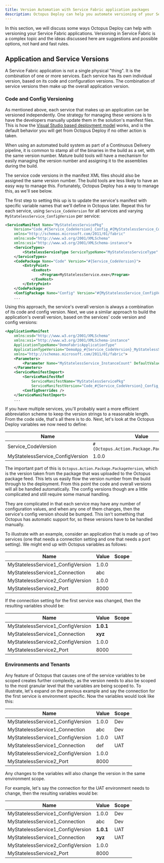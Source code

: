 ```yaml
---
title: Version Automation with Service Fabric application packages
description: Octopus Deploy can help you automate versioning of your Service Fabric application packages.
---
```


In this section, we will discuss some ways Octopus Deploy can help with versioning your Service Fabric applications. Versioning in Service Fabric is a complex topic and the ideas discussed here are suggestions and possible options, not hard and fast rules.

## Application and Service Versions
A Service Fabric application is not a single physical "thing". It is the combination of one or more services. Each service has its own individual version, based on its code and configuration versions. The combination of service versions then make up the overall application version.

### Code and Config Versioning
As mentioned above, each service that makes up an application can be versioned independently. One strategy for managing these versions is to have the developers manually update them in the solution's manifest files. This is how the [Visual Studio based deployment model](https://docs.microsoft.com/en-us/azure/service-fabric/service-fabric-application-upgrade-tutorial) works, and is the default behavior you will get from Octopus Deploy if no other action is taken.

When using an automated build system as part of a Continuous Delivery pipeline, it is common to stamp all of the binaries in the build as a set, with the same version number. Mature build tools will have a mechanism for easily managing the version number and assigning it to the assemblies during the build.

The service code versions in the manifest XML files should also be assigned the same version number. The build tools are less likely to have an easy way to manage this. Fortunately, Octopus Deploy has a way to manage this, as we'll see below.

The first step to setting this up is to update the service's manifest with specific variable names that we'll define in Octopus later. Repeat this for each service, using `Service_CodeVersion` for all services and varying `MyStatelessService_ConfigVersion` per service:

```xml
<ServiceManifest Name="MyStatelessServicePkg"
    Version="Code_#{Service_CodeVersion}_Config_#{MyStatelessService_ConfigVersion}"
    xmlns="http://schemas.microsoft.com/2011/01/fabric"
    xmlns:xsd="http://www.w3.org/2001/XMLSchema"
    xmlns:xsi="http://www.w3.org/2001/XMLSchema-instance">
    <ServiceTypes>
        <StatelessServiceType ServiceTypeName="MyStatelessServiceType" />
    </ServiceTypes>
    <CodePackage Name="Code" Version="#{Service_CodeVersion}">
        <EntryPoint>
            <ExeHost>
                <Program>MyStatelessService.exe</Program>
            </ExeHost>
        </EntryPoint>
    </CodePackage>
    <ConfigPackage Name="Config" Version="#{MyStatelessService_ConfigVersion}" />
    ...
```

Using this approach, the service's overall version is always a combination of its code and config version. Next, we use a similar approach to build the application's overall version, based on the services' code version and config versions:

```xml
<ApplicationManifest
    xmlns:xsd="http://www.w3.org/2001/XMLSchema"
    xmlns:xsi="http://www.w3.org/2001/XMLSchema-instance"
    ApplicationTypeName="DemoFabricApplicationType"
    ApplicationTypeVersion="DemoApp_#{Service_CodeVersion}_MyStatelessService_#{MyStatelessService_ConfigVersion}"
    xmlns="http://schemas.microsoft.com/2011/01/fabric">
    <Parameters>
        <Parameter Name="MyStatelessService_InstanceCount" DefaultValue="-1" />
    </Parameters>
    <ServiceManifestImport>
        <ServiceManifestRef
            ServiceManifestName="MyStatelessServicePkg"
            ServiceManifestVersion="Code_#{Service_CodeVersion}_Config_#{MyStatelessService_ConfigVersion}" />
        <ConfigOverrides />
    </ServiceManifestImport>
	...
```

If you have multiple services, you'll probably want a more efficient abbreviation scheme to keep the version strings to a reasonable length. From the code side, that's all there is to do. Next, let's look at the Octopus Deploy variables we now need to define:

| Name | Value | Scope |
| ---- | ----- | ----- |
| Service_CodeVersion | `#{Octopus.Action.Package.PackageVersion}` | |
| MyStatelessService_ConfigVersion | 1.0.0 | |

The important part of this is `Octopus.Action.Package.PackageVersion`, which is the version taken from the package that was uploaded to the Octopus package feed. This lets us easily flow the version number from the build through to the deployment. From this point the code and overall versions will all be handled automatically. The config versions though are a little complicated and still require some manual handling.

They are complicated in that each service may have any number of configuration values, and when any one of them changes, then the service's config version should be bumped. This isn't something that Octopus has automatic support for, so these versions have to be handled manually.

To illustrate with an example, consider an application that is made up of two services (one that needs a connection setting and one that needs a port setting). We might end up with Octopus variables as follows:

| Name | Value | Scope |
| ---- | ----- | ----- |
| MyStatelessService1_ConfigVersion | 1.0.0 | |
| MyStatelessService1_Connection | abc | |
| MyStatelessService2_ConfigVersion | 1.0.0 | |
| MyStatelessService2_Port | 8000 | |

If the connection setting for the first service was changed, then the resulting variables should be:

| Name | Value | Scope |
| ---- | ----- | ----- |
| MyStatelessService1_ConfigVersion | **1.0.1** | |
| MyStatelessService1_Connection | **xyz** | |
| MyStatelessService2_ConfigVersion | 1.0.0 | |
| MyStatelessService2_Port | 8000 | |

### Environments and Tenants
Any feature of Octopus that causes one of the service variables to be scoped creates further complexity, as the version needs to also be scoped to the most granular level that the variables are being scoped to. To illustrate, let's expand on the previous example and say the connection for the first service is environment specific. Now the variables would look like this:

| Name | Value | Scope |
| ---- | ----- | ----- |
| MyStatelessService1_ConfigVersion | 1.0.0 | Dev |
| MyStatelessService1_Connection | abc | Dev |
| MyStatelessService1_ConfigVersion | 1.0.0 | UAT |
| MyStatelessService1_Connection | def | UAT |
| MyStatelessService2_ConfigVersion | 1.0.0 | |
| MyStatelessService2_Port | 8000 | |

Any changes to the variables will also change the version in the same environment scope.

For example, let's say the connection for the UAT environment needs to change, then the resulting variables would be:

| Name | Value | Scope |
| ---- | ----- | ----- |
| MyStatelessService1_ConfigVersion | 1.0.0 | Dev |
| MyStatelessService1_Connection | abc | Dev |
| MyStatelessService1_ConfigVersion | **1.0.1** | UAT |
| MyStatelessService1_Connection | **xyz** | UAT |
| MyStatelessService2_ConfigVersion | 1.0.0 | |
| MyStatelessService2_Port | 8000 | |
